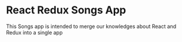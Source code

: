 # React Redux Songs App

This Songs app is intended to merge our knowledges about React and Redux into a single app